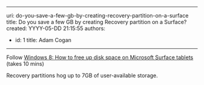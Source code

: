 

---
uri: do-you-save-a-few-gb-by-creating-recovery-partition-on-a-surface
title: Do you save a few GB by creating Recovery partition on a Surface?
created: YYYY-05-DD 21:15:55
authors:
  - id: 1
    title: Adam Cogan
---




<span class='intro'> <p>
   <span class="s1">​Follow 
      <a href="http&#58;//www.networkworld.com/article/2164909/windows/windows-8--how-to-free-up-disk-space-on-microsoft-surface-tablets.html">
         Windows 8&#58; How to free up disk space on Microsoft Surface tablets​</a></span> (takes 10 mins)​​<br></p> </span>

<p>​Recovery partitions hog up to 7GB of user-available storage.​<br></p>



